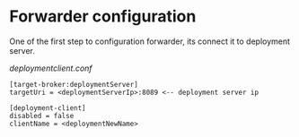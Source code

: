 # Forwarder configuration

One of the first step to configuration forwarder, its connect it to deployment server.


_deploymentclient.conf_

```
[target-broker:deploymentServer]
targetUri = <deploymentServerIp>:8089 <-- deployment server ip

[deployment-client]
disabled = false
clientName = <deploymentNewName>
```
